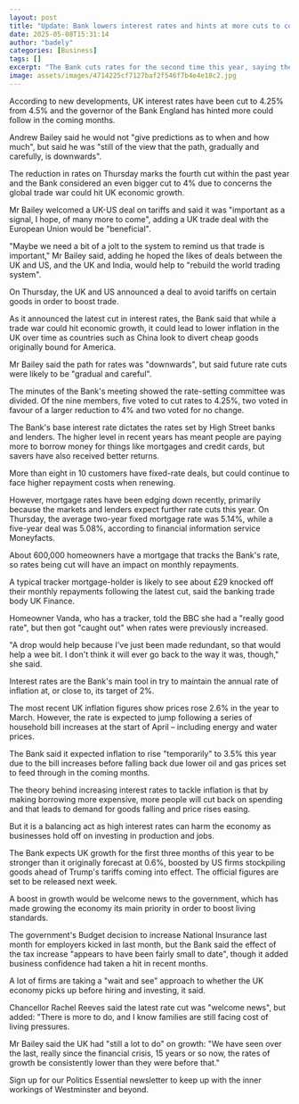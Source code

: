 ```yaml
---
layout: post
title: "Update: Bank lowers interest rates and hints at more cuts to come"
date: 2025-05-08T15:31:14
author: "badely"
categories: [Business]
tags: []
excerpt: "The Bank cuts rates for the second time this year, saying the slowdown in inflation was behind the move."
image: assets/images/4714225cf7127baf2f546f7b4e4e18c2.jpg
---
```


According to new developments, UK interest rates have been cut to 4.25% from 4.5% and the governor of the Bank England has hinted more could follow in the coming months.

Andrew Bailey said he would not "give predictions as to when and how much", but said he was "still of the view that the path, gradually and carefully, is downwards".

The reduction in rates on Thursday marks the fourth cut within the past year and the Bank considered an even bigger cut to 4% due to concerns the global trade war could hit UK economic growth.

Mr Bailey welcomed a UK-US deal on tariffs and said it was "important as a signal, I hope, of many more to come", adding a UK trade deal with the European Union would be "beneficial".

"Maybe we need a bit of a jolt to the system to remind us that trade is important," Mr Bailey said, adding he hoped the likes of deals between the UK and US, and the UK and India, would help to "rebuild the world trading system".

On Thursday, the UK and US announced a deal to avoid tariffs on certain goods in order to boost trade.

As it announced the latest cut in interest rates, the Bank said that while a trade war could hit economic growth, it could lead to lower inflation in the UK over time as countries such as China look to divert cheap goods originally bound for America.

Mr Bailey said the path for rates was "downwards", but said future rate cuts were likely to be "gradual and careful".

The minutes of the Bank's meeting showed the rate-setting committee was divided. Of the nine members, five voted to cut rates to 4.25%, two voted in favour of a larger reduction to 4% and two voted for no change.

The Bank's base interest rate dictates the rates set by High Street banks and lenders. The higher level in recent years has meant people are paying more to borrow money for things like mortgages and credit cards, but savers have also received better returns.

More than eight in 10 customers have fixed-rate deals, but could continue to face higher repayment costs when renewing.

However, mortgage rates have been edging down recently, primarily because the markets and lenders expect further rate cuts this year.  On Thursday, the average two-year fixed mortgage rate was 5.14%, while a five-year deal was 5.08%, according to financial information service Moneyfacts.

About 600,000 homeowners have a mortgage that tracks the Bank's rate, so rates being cut will have an impact on monthly repayments. 

A typical tracker mortgage-holder is likely to see about £29 knocked off their monthly repayments following the latest cut, said the banking trade body UK Finance.

Homeowner Vanda, who has a tracker, told the BBC she had a "really good rate", but then got "caught out" when rates were previously increased.

"A drop would help because I've just been made redundant, so that would help a wee bit. I don't think it will ever go back to the way it was, though," she said.

Interest rates are the Bank's main tool in try to maintain the annual rate of inflation at, or close to, its target of 2%.

The most recent UK inflation figures show prices rose 2.6% in the year to March. However, the rate is expected to jump following a series of household bill increases at the start of April – including energy and water prices.

The Bank said it expected inflation to rise "temporarily" to 3.5% this year due to the bill increases before falling back due lower oil and gas prices set to feed through in the coming months. 

The theory behind increasing interest rates to tackle inflation is that by making borrowing more expensive, more people will cut back on spending and that leads to demand for goods falling and price rises easing.

But it is a balancing act as high interest rates can harm the economy as businesses hold off on investing in production and jobs.

The Bank expects UK growth for the first three months of this year to be stronger than it originally forecast at 0.6%, boosted by US firms stockpiling goods ahead of Trump's tariffs coming into effect. The official figures are set to be released next week.

A boost in growth would be welcome news to the government, which has made growing the economy its main priority in order to boost living standards.

The government's Budget decision to increase National Insurance last month for employers kicked in last month, but the Bank said the effect of the tax increase "appears to have been fairly small to date", though it added business confidence had taken a hit in recent months.

A lot of firms are taking a "wait and see" approach to whether the UK economy picks up before hiring and investing, it said.

Chancellor Rachel Reeves said the latest rate cut was "welcome news", but added: "There is more to do, and I know families are still facing cost of living pressures.

Mr Bailey said the UK had "still a lot to do" on growth: "We have seen over the last, really since the financial crisis, 15 years or so now, the rates of growth be consistently lower than they were before that."

Sign up for our Politics Essential newsletter to keep up with the inner workings of Westminster and beyond.

